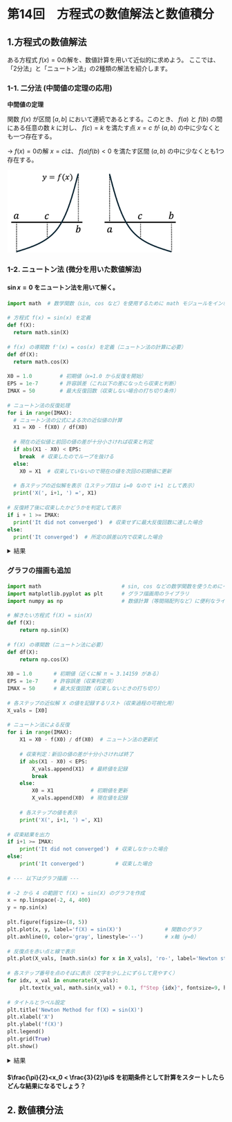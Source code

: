 # 第14回　方程式の数値解法と数値積分


## 1.方程式の数値解法

ある方程式 $f(x) = 0$の解を、数値計算を用いて近似的に求めよう。
ここでは、「2分法」と「ニュートン法」の2種類の解法を紹介します。

### 1-1. 二分法 (中間値の定理の応用)


**中間値の定理** 

 関数 $f(x)$ が区間 $[a,b]$ において連続であるとする。このとき、 $f(a)$ と $f(b)$ の間にある任意の数 $k$ に対し、 $f(c)=k$ を満たす点 $x=c$ が $(a,b)$ の中に少なくとも一つ存在する。

$\to$ $f(x)=0$の解 $x=c$は、 $f(a)f(b)<0$ を満たす区間 $(a,b)$ の中に少なくとも1つ存在する。


<img src="Git_fig/二分法.jpg" alt="二分法" width="400">




### 1-2. ニュートン法 (微分を用いた数値解法)




#### $\sin x = 0$ をニュートン法を用いて解く。

```python
import math  # 数学関数（sin, cos など）を使用するために math モジュールをインポート

# 方程式 f(x) = sin(x) を定義
def f(X):
  return math.sin(X)

# f(x) の導関数 f'(x) = cos(x) を定義（ニュートン法の計算に必要）
def df(X):
  return math.cos(X)

X0 = 1.0         # 初期値（x=1.0 から反復を開始）
EPS = 1e-7       # 許容誤差（これ以下の差になったら収束と判断）
IMAX = 50        # 最大反復回数（収束しない場合の打ち切り条件）

# ニュートン法の反復処理
for i in range(IMAX):
  # ニュートン法の公式による次の近似値の計算
  X1 = X0 - f(X0) / df(X0)

  # 現在の近似値と前回の値の差が十分小さければ収束と判定
  if abs(X1 - X0) < EPS:
    break  # 収束したのでループを抜ける
  else:
    X0 = X1  # 収束していないので現在の値を次回の初期値に更新

  # 各ステップの近似解を表示（1ステップ目は i=0 なので i+1 として表示）
  print('X(', i+1, ') =', X1)

# 反復終了後に収束したかどうかを判定して表示
if i + 1 >= IMAX:
  print('It did not converged')  # 収束せずに最大反復回数に達した場合
else:
  print('It converged')  # 所定の誤差以内で収束した場合
```
<details><summary>結果</summary>
  
```
X( 1 ) = -0.5574077246549021
X( 2 ) = 0.06593645192484066
X( 3 ) = -9.572191932508134e-05
X( 4 ) = 2.923566201412306e-13
It converged
```
</details>


### グラフの描画も追加

```python
import math                          # sin, cos などの数学関数を使うためにインポート
import matplotlib.pyplot as plt      # グラフ描画用のライブラリ
import numpy as np                   # 数値計算（等間隔配列など）に便利なライブラリ

# 解きたい方程式 f(X) = sin(X)
def f(X):
    return np.sin(X)

# f(X) の導関数（ニュートン法に必要）
def df(X):
    return np.cos(X)

X0 = 1.0       # 初期値（近くに解 π ≈ 3.14159 がある）
EPS = 1e-7     # 許容誤差（収束判定用）
IMAX = 50      # 最大反復回数（収束しないときの打ち切り）

# 各ステップの近似解 X の値を記録するリスト（収束過程の可視化用）
X_vals = [X0]

# ニュートン法による反復
for i in range(IMAX):
    X1 = X0 - f(X0) / df(X0)  # ニュートン法の更新式

    # 収束判定：新旧の値の差が十分小さければ終了
    if abs(X1 - X0) < EPS:
        X_vals.append(X1)  # 最終値を記録
        break
    else:
        X0 = X1            # 初期値を更新
        X_vals.append(X0)  # 現在値を記録

    # 各ステップの値を表示
    print('X(', i+1, ') =', X1)

# 収束結果を出力
if i+1 >= IMAX:
    print('It did not converged')  # 収束しなかった場合
else:
    print('It converged')          # 収束した場合

# --- 以下はグラフ描画 ---

# -2 から 4 の範囲で f(X) = sin(X) のグラフを作成
x = np.linspace(-2, 4, 400)
y = np.sin(x)

plt.figure(figsize=(8, 5))
plt.plot(x, y, label='f(X) = sin(X)')              # 関数のグラフ
plt.axhline(0, color='gray', linestyle='--')       # x軸（y=0）

# 反復点を赤い点と線で表示
plt.plot(X_vals, [math.sin(x) for x in X_vals], 'ro-', label='Newton steps')

# 各ステップ番号を点のそばに表示（文字を少し上にずらして見やすく）
for idx, x_val in enumerate(X_vals):
    plt.text(x_val, math.sin(x_val) + 0.1, f"Step {idx}", fontsize=9, ha='center')

# タイトルとラベル設定
plt.title('Newton Method for f(X) = sin(X)')
plt.xlabel('X')
plt.ylabel('f(X)')
plt.legend()
plt.grid(True)
plt.show()
```

<details><summary>結果</summary>
  
```
X( 1 ) = -0.5574077246549021
X( 2 ) = 0.06593645192484066
X( 3 ) = -9.572191932508134e-05
X( 4 ) = 2.923566201412306e-13
It converged
```
<img width="711" height="470" alt="result_newton-method" src="https://github.com/user-attachments/assets/7caa5e70-378c-4e6d-a902-59032ffffab7" />


</details>

#### $\frac{\pi}{2}<x_0 < \frac{3}{2}\pi$ を初期条件として計算をスタートしたらどんな結果になるでしょう？

## 2. 数値積分法 
